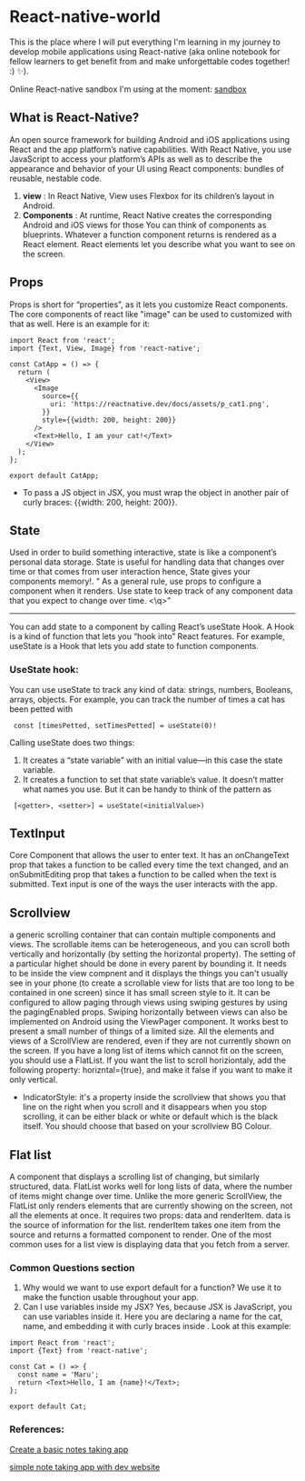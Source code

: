 # React-native-world
This is the place where I will put everything I'm learning in my journey to develop mobile applications using React-native (aka online notebook for fellow learners to get benefit from and make unforgettable codes together! :) ✨). 

Online React-native sandbox I'm using at the moment:
[sandbox](https://codesandbox.io/p/sandbox/react-native-q4qymyp2l6) 

## What is React-Native? 
An open source framework for building Android and iOS applications using React and the app platform’s native capabilities. With React Native, you use JavaScript to access your platform’s APIs as well as to describe the appearance and behavior of your UI using React components: bundles of reusable, nestable code. 
1. __view__ : In React Native, View uses Flexbox for its children’s layout in Android. 
2. __Components__ : At runtime, React Native creates the corresponding Android and iOS views for those You can think of components as blueprints. Whatever a function component returns is rendered as a React element. React elements let you describe what you want to see on the screen.

## Props
Props is short for “properties”, as it lets you customize React components. The core components of react like "image" can be used to customized with that as well. Here is an example for it:
```
import React from 'react';
import {Text, View, Image} from 'react-native';

const CatApp = () => {
  return (
    <View>
      <Image
        source={{
          uri: 'https://reactnative.dev/docs/assets/p_cat1.png',
        }}
        style={{width: 200, height: 200}}
      />
      <Text>Hello, I am your cat!</Text>
    </View>
  );
};

export default CatApp; 
```
- To pass a JS object in JSX, you must wrap the object in another pair of curly braces: {{width: 200, height: 200}}. 

## State
Used in order to build something interactive, state is like a component’s personal data storage. State is useful for handling data that changes over time or that comes from user interaction hence, State gives your components memory!. 
<q> As a general rule, use props to configure a component when it renders. Use state to keep track of any component data that you expect to change over time. <\q>
___
You can add state to a component by calling React’s useState Hook. A Hook is a kind of function that lets you “hook into” React features. For example, useState is a Hook that lets you add state to function components.
### UseState hook:
You can use useState to track any kind of data: strings, numbers, Booleans, arrays, objects. For example, you can track the number of times a cat has been petted with
```
 const [timesPetted, setTimesPetted] = useState(0)!
```
Calling useState does two things:

1. It creates a “state variable” with an initial value—in this case the state variable. 
2. It creates a function to set that state variable’s value.
It doesn’t matter what names you use. But it can be handy to think of the pattern as
```
 [<getter>, <setter>] = useState(<initialValue>)
```
 ## TextInput
Core Component that allows the user to enter text. It has an onChangeText prop that takes a function to be called every time the text changed, and an onSubmitEditing prop that takes a function to be called when the text is submitted. Text input is one of the ways the user interacts with the app.

## Scrollview
a generic scrolling container that can contain multiple components and views. The scrollable items can be heterogeneous, and you can scroll both vertically and horizontally (by setting the horizontal property). The setting of a particular highet should be done in every parent by bounding it. It needs to be inside the view compnent and it displays the things you can't usually see in your phone (to create a scrollable view for lists that are too long to be contained in one screen) since it has small screen style to it. 
It can be configured to allow paging through views using swiping gestures by using the pagingEnabled props. Swiping horizontally between views can also be implemented on Android using the ViewPager component. It works best to present a small number of things of a limited size. All the elements and views of a ScrollView are rendered, even if they are not currently shown on the screen. If you have a long list of items which cannot fit on the screen, you should use a FlatList. 
If you want the list to scroll horiziontaly, add the following property: horizntal={true}, and make it false if you want to make it only vertical.
- IndicatorStyle: it's a property inside the scrollview that shows you that line on the right when you scroll and it disappears when you stop scrolling, it can be either black or white or default which is the black itself. You should choose that based on your scrollview BG Colour.
  
## Flat list
A component that displays a scrolling list of changing, but similarly structured, data. FlatList works well for long lists of data, where the number of items might change over time. Unlike the more generic ScrollView, the FlatList only renders elements that are currently showing on the screen, not all the elements at once. It requires two props: data and renderItem. data is the source of information for the list. renderItem takes one item from the source and returns a formatted component to render. One of the most common uses for a list view is displaying data that you fetch from a server.

### Common Questions section
1. Why would we want to use export default for a function?
We use it to make the function usable throughout your app. 
2. Can I use variables inside my JSX? 
Yes, because JSX is JavaScript, you can use variables inside it. Here you are declaring a name for the cat, name, and embedding it with curly braces inside <Text>. Look at this example:
```
import React from 'react';
import {Text} from 'react-native';

const Cat = () => {
  const name = 'Maru';
  return <Text>Hello, I am {name}!</Text>;
};

export default Cat; 
```

### References:
[Create a basic notes taking app](https://www.geeksforgeeks.org/how-to-create-a-basic-notes-app-using-react-native/)

[simple note taking app with dev website](https://dev.to/kartikbudhraja/building-a-simple-note-taking-app-with-react-2g2k) 

